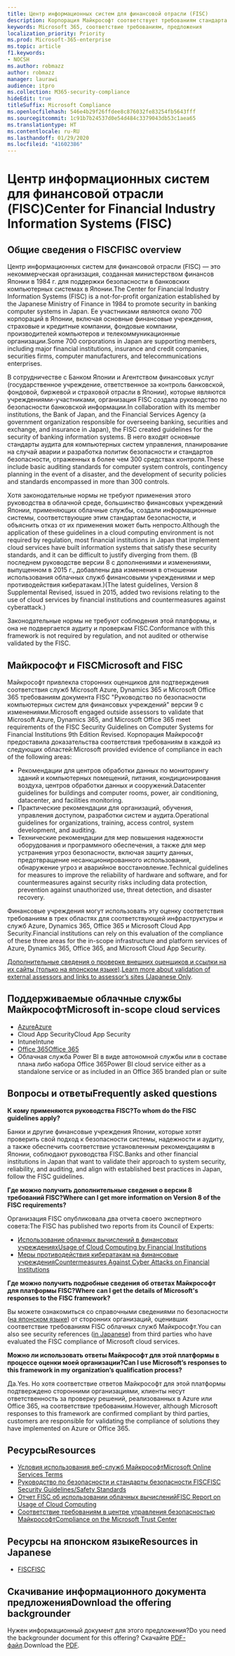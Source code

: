 ```yaml
---
title: Центр информационных систем для финансовой отрасли (FISC)
description: Корпорация Майкрософт соответствует требованиям стандарта информационных систем для финансовой отрасли версии 8 в Японии.
keywords: Microsoft 365, соответствие требованиям, предложения
localization_priority: Priority
ms.prod: Microsoft-365-enterprise
ms.topic: article
f1.keywords:
- NOCSH
ms.author: robmazz
author: robmazz
manager: laurawi
audience: itpro
ms.collection: M365-security-compliance
hideEdit: true
titleSuffix: Microsoft Compliance
ms.openlocfilehash: 546e4b29f26ffdee8c876032fe83254fb5643fff
ms.sourcegitcommit: 1c91b7b24537d0e54d484c3379043db53c1aea65
ms.translationtype: HT
ms.contentlocale: ru-RU
ms.lasthandoff: 01/29/2020
ms.locfileid: "41602386"
---
```

# <a name="center-for-financial-industry-information-systems-fisc"></a><span data-ttu-id="a4080-104">Центр информационных систем для финансовой отрасли (FISC)</span><span class="sxs-lookup"><span data-stu-id="a4080-104">Center for Financial Industry Information Systems (FISC)</span></span>

## <a name="fisc-overview"></a><span data-ttu-id="a4080-105">Общие сведения о FISC</span><span class="sxs-lookup"><span data-stu-id="a4080-105">FISC overview</span></span>

<span data-ttu-id="a4080-106">Центр информационных систем для финансовой отрасли (FISC) — это некоммерческая организация, созданная министерством финансов Японии в 1984 г. для поддержки безопасности в банковских компьютерных системах в Японии.</span><span class="sxs-lookup"><span data-stu-id="a4080-106">The Center for Financial Industry Information Systems (FISC) is a not-for-profit organization established by the Japanese Ministry of Finance in 1984 to promote security in banking computer systems in Japan.</span></span> <span data-ttu-id="a4080-107">Ее участниками являются около 700 корпораций в Японии, включая основные финансовые учреждения, страховые и кредитные компании, фондовые компании, производителей компьютеров и телекоммуникационные организации.</span><span class="sxs-lookup"><span data-stu-id="a4080-107">Some 700 corporations in Japan are supporting members, including major financial institutions, insurance and credit companies, securities firms, computer manufacturers, and telecommunications enterprises.</span></span>

<span data-ttu-id="a4080-108">В сотрудничестве с Банком Японии и Агентством финансовых услуг (государственное учреждение, ответственное за контроль банковской, фондовой, биржевой и страховой отрасли в Японии), которые являются учреждениями-участниками, организация FISC создала руководство по безопасности банковской информации.</span><span class="sxs-lookup"><span data-stu-id="a4080-108">In collaboration with its member institutions, the Bank of Japan, and the Financial Services Agency (a government organization responsible for overseeing banking, securities and exchange, and insurance in Japan), the FISC created guidelines for the security of banking information systems.</span></span> <span data-ttu-id="a4080-109">В него входят основные стандарты аудита для компьютерных систем управления, планирование на случай аварии и разработка политик безопасности и стандартов безопасности, отраженных в более чем 300 средствах контроля.</span><span class="sxs-lookup"><span data-stu-id="a4080-109">These include basic auditing standards for computer system controls, contingency planning in the event of a disaster, and the development of security policies and standards encompassed in more than 300 controls.</span></span>

<span data-ttu-id="a4080-110">Хотя законодательные нормы не требуют применения этого руководства в облачной среде, большинство финансовых учреждений Японии, применяющих облачные службы, создали информационные системы, соответствующие этим стандартам безопасности, и объяснить отказ от их применения может быть непросто.</span><span class="sxs-lookup"><span data-stu-id="a4080-110">Although the application of these guidelines in a cloud computing environment is not required by regulation, most financial institutions in Japan that implement cloud services have built information systems that satisfy these security standards, and it can be difficult to justify diverging from them.</span></span> <span data-ttu-id="a4080-111">(В последнем руководстве версии 8 с дополнениями и изменениями, выпущенном в 2015 г., добавлены два изменения в отношении использования облачных служб финансовыми учреждениями и мер противодействия кибератакам.)</span><span class="sxs-lookup"><span data-stu-id="a4080-111">(The latest guidelines, Version 8 Supplemental Revised, issued in 2015, added two revisions relating to the use of cloud services by financial institutions and countermeasures against cyberattack.)</span></span>

<span data-ttu-id="a4080-112">Законодательные нормы не требуют соблюдения этой платформы, и она не подвергается аудиту и проверкам FISC.</span><span class="sxs-lookup"><span data-stu-id="a4080-112">Conformance with this framework is not required by regulation, and not audited or otherwise validated by the FISC.</span></span>

## <a name="microsoft-and-fisc"></a><span data-ttu-id="a4080-113">Майкрософт и FISC</span><span class="sxs-lookup"><span data-stu-id="a4080-113">Microsoft and FISC</span></span>

<span data-ttu-id="a4080-114">Майкрософт привлекла сторонних оценщиков для подтверждения соответствия служб Microsoft Azure, Dynamics 365 и Microsoft Office 365 требованиям документа FISC "Руководство по безопасности компьютерных систем для финансовых учреждений" версии 9 с изменениями.</span><span class="sxs-lookup"><span data-stu-id="a4080-114">Microsoft engaged outside assessors to validate that Microsoft Azure, Dynamics 365, and Microsoft Office 365 meet requirements of the FISC Security Guidelines on Computer Systems for Financial Institutions 9th Edition Revised.</span></span> <span data-ttu-id="a4080-115">Корпорация Майкрософт предоставила доказательства соответствия требованиям в каждой из следующих областей:</span><span class="sxs-lookup"><span data-stu-id="a4080-115">Microsoft provided evidence of compliance in each of the following areas:</span></span>

- <span data-ttu-id="a4080-116">Рекомендации для центров обработки данных по мониторингу зданий и компьютерных помещений, питания, кондиционирования воздуха, центров обработки данных и сооружений.</span><span class="sxs-lookup"><span data-stu-id="a4080-116">Datacenter guidelines for buildings and computer rooms, power, air conditioning, datacenter, and facilities monitoring.</span></span>
- <span data-ttu-id="a4080-117">Практические рекомендации для организаций, обучения, управления доступом, разработки систем и аудита.</span><span class="sxs-lookup"><span data-stu-id="a4080-117">Operational guidelines for organizations, training, access control, system development, and auditing.</span></span>
- <span data-ttu-id="a4080-118">Технические рекомендации для мер повышения надежности оборудования и программного обеспечения, а также для мер устранения угроз безопасности, включая защиту данных, предотвращение несанкционированного использования, обнаружение угроз и аварийное восстановление.</span><span class="sxs-lookup"><span data-stu-id="a4080-118">Technical guidelines for measures to improve the reliability of hardware and software, and for countermeasures against security risks including data protection, prevention against unauthorized use, threat detection, and disaster recovery.</span></span>

<span data-ttu-id="a4080-119">Финансовые учреждения могут использовать эту оценку соответствия требованиям в трех областях для соответствующей инфраструктуры и служб Azure, Dynamics 365, Office 365 и Microsoft Cloud App Security.</span><span class="sxs-lookup"><span data-stu-id="a4080-119">Financial institutions can rely on this evaluation of the compliance of these three areas for the in-scope infrastructure and platform services of Azure, Dynamics 365, Office 365, and Microsoft Cloud App Security.</span></span>

<span data-ttu-id="a4080-120">[Дополнительные сведения о проверке внешних оценщиков и ссылки на их сайты (только на японском языке)](https://cloudblogs.microsoft.com/industry-blog/ja-jp/financial-services/2018/05/11/fisc_v9/).</span><span class="sxs-lookup"><span data-stu-id="a4080-120">[Learn more about validation of external assessors and links to assessor’s sites (Japanese Only](https://cloudblogs.microsoft.com/industry-blog/ja-jp/financial-services/2018/05/11/fisc_v9/).</span></span>

## <a name="microsoft-in-scope-cloud-services"></a><span data-ttu-id="a4080-121">Поддерживаемые облачные службы Майкрософт</span><span class="sxs-lookup"><span data-stu-id="a4080-121">Microsoft in-scope cloud services</span></span>

- [<span data-ttu-id="a4080-122">Azure</span><span class="sxs-lookup"><span data-stu-id="a4080-122">Azure</span></span>](https://aka.ms/AzureCompliance)
- <span data-ttu-id="a4080-123">Cloud App Security</span><span class="sxs-lookup"><span data-stu-id="a4080-123">Cloud App Security</span></span>
- <span data-ttu-id="a4080-124">Intune</span><span class="sxs-lookup"><span data-stu-id="a4080-124">Intune</span></span>
- [<span data-ttu-id="a4080-125">Office 365</span><span class="sxs-lookup"><span data-stu-id="a4080-125">Office 365</span></span>](https://go.microsoft.com/fwlink/p/?LinkID=2077751)
- <span data-ttu-id="a4080-126">Облачная служба Power BI в виде автономной службы или в составе плана либо набора Office 365</span><span class="sxs-lookup"><span data-stu-id="a4080-126">Power BI cloud service either as a standalone service or as included in an Office 365 branded plan or suite</span></span>

## <a name="frequently-asked-questions"></a><span data-ttu-id="a4080-127">Вопросы и ответы</span><span class="sxs-lookup"><span data-stu-id="a4080-127">Frequently asked questions</span></span>

<span data-ttu-id="a4080-128">**К кому применяются руководства FISC?**</span><span class="sxs-lookup"><span data-stu-id="a4080-128">**To whom do the FISC guidelines apply?**</span></span>

<span data-ttu-id="a4080-129">Банки и другие финансовые учреждения Японии, которые хотят проверить свой подход к безопасности системы, надежности и аудиту, а также обеспечить соответствие установленным рекомендациям в Японии, соблюдают руководства FISC.</span><span class="sxs-lookup"><span data-stu-id="a4080-129">Banks and other financial institutions in Japan that want to validate their approach to system security, reliability, and auditing, and align with established best practices in Japan, follow the FISC guidelines.</span></span>

<span data-ttu-id="a4080-130">**Где можно получить дополнительные сведения о версии 8 требований FISC?**</span><span class="sxs-lookup"><span data-stu-id="a4080-130">**Where can I get more information on Version 8 of the FISC requirements?**</span></span>

<span data-ttu-id="a4080-131">Организация FISC опубликовала два отчета своего экспертного совета:</span><span class="sxs-lookup"><span data-stu-id="a4080-131">The FISC has published two reports from its Council of Experts:</span></span>

- [<span data-ttu-id="a4080-132">Использование облачных вычислений в финансовых учреждениях</span><span class="sxs-lookup"><span data-stu-id="a4080-132">Usage of Cloud Computing by Financial Institutions</span></span>](https://aka.ms/cloud-computing-report-en)
- [<span data-ttu-id="a4080-133">Меры противодействия кибератакам на финансовые учреждения</span><span class="sxs-lookup"><span data-stu-id="a4080-133">Countermeasures Against Cyber Attacks on Financial Institutions</span></span>](https://aka.ms/cyberattack-counter)

<span data-ttu-id="a4080-134">**Где можно получить подробные сведения об ответах Майкрософт для платформы FISC?**</span><span class="sxs-lookup"><span data-stu-id="a4080-134">**Where can I get the details of Microsoft's responses to the FISC framework?**</span></span>

<span data-ttu-id="a4080-135">Вы можете ознакомиться со справочными сведениями по безопасности ([на японском языке](https://aka.ms/microsoftresponsetofiscguidancejapanese)) от сторонних организаций, оценивших соответствие требованиям FISC облачных служб Майкрософт.</span><span class="sxs-lookup"><span data-stu-id="a4080-135">You can also see security references ([in Japanese](https://aka.ms/microsoftresponsetofiscguidancejapanese)) from third parties who have evaluated the FISC compliance of Microsoft cloud services.</span></span>

<span data-ttu-id="a4080-136">**Можно ли использовать ответы Майкрософт для этой платформы в процессе оценки моей организации?**</span><span class="sxs-lookup"><span data-stu-id="a4080-136">**Can I use Microsoft’s responses to this framework in my organization’s qualification process?**</span></span>

<span data-ttu-id="a4080-137">Да.</span><span class="sxs-lookup"><span data-stu-id="a4080-137">Yes.</span></span> <span data-ttu-id="a4080-138">Но хотя соответствие ответов Майкрософт для этой платформы подтверждено сторонними организациями, клиенты несут ответственность за проверку решений, реализованных в Azure или Office 365, на соответствие требованиям.</span><span class="sxs-lookup"><span data-stu-id="a4080-138">However, although Microsoft responses to this framework are confirmed compliant by third parties, customers are responsible for validating the compliance of solutions they have implemented on Azure or Office 365.</span></span>

## <a name="resources"></a><span data-ttu-id="a4080-139">Ресурсы</span><span class="sxs-lookup"><span data-stu-id="a4080-139">Resources</span></span>

- [<span data-ttu-id="a4080-140">Условия использования веб-служб Майкрософт</span><span class="sxs-lookup"><span data-stu-id="a4080-140">Microsoft Online Services Terms</span></span>](https://aka.ms/Online-Services-Terms)
- [<span data-ttu-id="a4080-141">Руководство по безопасности и стандарты безопасности FISC</span><span class="sxs-lookup"><span data-stu-id="a4080-141">FISC Security Guidelines/Safety Standards</span></span>](https://www.fisc.or.jp/english)
- [<span data-ttu-id="a4080-142">Отчет FISC об использовании облачных вычислений</span><span class="sxs-lookup"><span data-stu-id="a4080-142">FISC Report on Usage of Cloud Computing</span></span>](https://aka.ms/cloud-computing-report-en)
- [<span data-ttu-id="a4080-143">Соответствие требованиям в центре управления безопасностью Майкрософт</span><span class="sxs-lookup"><span data-stu-id="a4080-143">Compliance on the Microsoft Trust Center</span></span>](https://www.microsoft.com/trust-center/compliance/compliance-overview)

## <a name="resources-in-japanese"></a><span data-ttu-id="a4080-144">Ресурсы на японском языке</span><span class="sxs-lookup"><span data-stu-id="a4080-144">Resources in Japanese</span></span>

- [<span data-ttu-id="a4080-145">FISC</span><span class="sxs-lookup"><span data-stu-id="a4080-145">FISC</span></span>](https://www.fisc.or.jp/)

## <a name="download-the-offering-backgrounder"></a><span data-ttu-id="a4080-146">Скачивание информационного документа предложения</span><span class="sxs-lookup"><span data-stu-id="a4080-146">Download the offering backgrounder</span></span>

<span data-ttu-id="a4080-147">Нужен информационный документ для этого предложения?</span><span class="sxs-lookup"><span data-stu-id="a4080-147">Do you need the backgrounder document for this offering?</span></span> <span data-ttu-id="a4080-148">Скачайте [PDF-файл](https://download.microsoft.com/download/9/1/D/91D74F03-AA26-4D22-AB99-576FE9F88B58/FISC-Compliance.pdf).</span><span class="sxs-lookup"><span data-stu-id="a4080-148">Download the [PDF](https://download.microsoft.com/download/9/1/D/91D74F03-AA26-4D22-AB99-576FE9F88B58/FISC-Compliance.pdf).</span></span>
